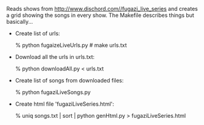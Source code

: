 Reads shows from http://www.dischord.com//fugazi_live_series and
creates a grid showing the songs in every show. The Makefile describes
things but basically...

- Create list of urls:

	% python fugaizeLiveUrls.py # make urls.txt
	
- Download all the urls in urls.txt:

	% python downloadAll.py < urls.txt
	
- Create list of songs from downloaded files:

	% python fugaziLiveSongs.py
	
- Create html file 'fugaziLiveSeries.html':

	% uniq songs.txt | sort | python genHtml.py > fugaziLiveSeries.html
